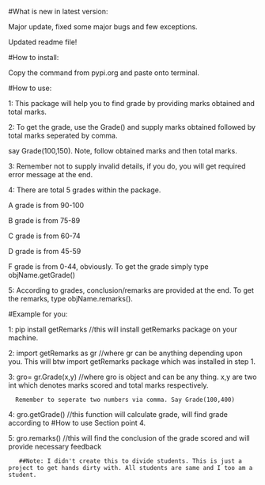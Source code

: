 #What is new in latest version:

Major update, fixed some major bugs and few exceptions.

Updated readme file!


#How to install:

Copy the command from pypi.org and paste onto terminal. 

#How to use:

1: This package will help you to find grade by providing marks obtained and total marks.

2: To get the grade, use the Grade() and supply marks obtained followed by total marks seperated by comma.

   say Grade(100,150). Note, follow obtained marks and then total marks.

3: Remember not to supply invalid details, if you do, you will get required error message at the end.

4: There are total 5 grades within the package.

   A grade is from 90-100

   B grade is from 75-89

   C grade is from 60-74

   D grade is from 45-59 

   F grade is from 0-44, obviously. To get the grade simply type objName.getGrade()

5: According to grades, conclusion/remarks are provided at the end. To get the remarks, type objName.remarks().


#Example for you:

   1: pip install getRemarks //this will install getRemarks package on your machine.


   2: import getRemarks as gr  //where gr can be anything depending upon you. This will btw import getRemarks package which was installed in step 1.


   3: gro= gr.Grade(x,y) //where gro is object and can be any thing. x,y are two int which denotes marks scored and total marks respectively. 

      Remember to seperate two numbers via comma. Say Grade(100,400)


   4: gro.getGrade() //this function will calculate grade, will find grade according to  #How to use Section point 4.


   5: gro.remarks() //this will find the conclusion of the grade scored and will provide necessary feedback

 
  	
       ##Note: I didn't create this to divide students. This is just a project to get hands dirty with. All students are same and I too am a student. 

